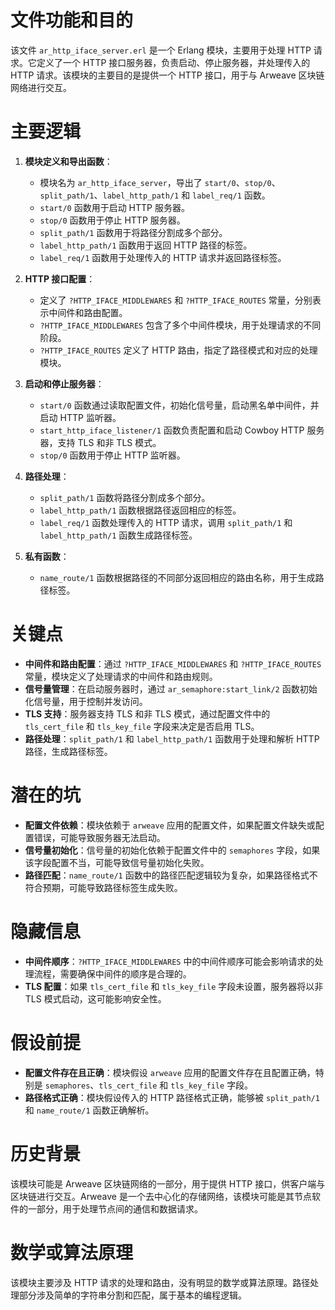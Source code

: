 # 文件功能和目的

该文件 `ar_http_iface_server.erl` 是一个 Erlang 模块，主要用于处理 HTTP 请求。它定义了一个 HTTP 接口服务器，负责启动、停止服务器，并处理传入的 HTTP 请求。该模块的主要目的是提供一个 HTTP 接口，用于与 Arweave 区块链网络进行交互。

# 主要逻辑

1. **模块定义和导出函数**：
   - 模块名为 `ar_http_iface_server`，导出了 `start/0`、`stop/0`、`split_path/1`、`label_http_path/1` 和 `label_req/1` 函数。
   - `start/0` 函数用于启动 HTTP 服务器。
   - `stop/0` 函数用于停止 HTTP 服务器。
   - `split_path/1` 函数用于将路径分割成多个部分。
   - `label_http_path/1` 函数用于返回 HTTP 路径的标签。
   - `label_req/1` 函数用于处理传入的 HTTP 请求并返回路径标签。

2. **HTTP 接口配置**：
   - 定义了 `?HTTP_IFACE_MIDDLEWARES` 和 `?HTTP_IFACE_ROUTES` 常量，分别表示中间件和路由配置。
   - `?HTTP_IFACE_MIDDLEWARES` 包含了多个中间件模块，用于处理请求的不同阶段。
   - `?HTTP_IFACE_ROUTES` 定义了 HTTP 路由，指定了路径模式和对应的处理模块。

3. **启动和停止服务器**：
   - `start/0` 函数通过读取配置文件，初始化信号量，启动黑名单中间件，并启动 HTTP 监听器。
   - `start_http_iface_listener/1` 函数负责配置和启动 Cowboy HTTP 服务器，支持 TLS 和非 TLS 模式。
   - `stop/0` 函数用于停止 HTTP 监听器。

4. **路径处理**：
   - `split_path/1` 函数将路径分割成多个部分。
   - `label_http_path/1` 函数根据路径返回相应的标签。
   - `label_req/1` 函数处理传入的 HTTP 请求，调用 `split_path/1` 和 `label_http_path/1` 函数生成路径标签。

5. **私有函数**：
   - `name_route/1` 函数根据路径的不同部分返回相应的路由名称，用于生成路径标签。

# 关键点

- **中间件和路由配置**：通过 `?HTTP_IFACE_MIDDLEWARES` 和 `?HTTP_IFACE_ROUTES` 常量，模块定义了处理请求的中间件和路由规则。
- **信号量管理**：在启动服务器时，通过 `ar_semaphore:start_link/2` 函数初始化信号量，用于控制并发访问。
- **TLS 支持**：服务器支持 TLS 和非 TLS 模式，通过配置文件中的 `tls_cert_file` 和 `tls_key_file` 字段来决定是否启用 TLS。
- **路径处理**：`split_path/1` 和 `label_http_path/1` 函数用于处理和解析 HTTP 路径，生成路径标签。

# 潜在的坑

- **配置文件依赖**：模块依赖于 `arweave` 应用的配置文件，如果配置文件缺失或配置错误，可能导致服务器无法启动。
- **信号量初始化**：信号量的初始化依赖于配置文件中的 `semaphores` 字段，如果该字段配置不当，可能导致信号量初始化失败。
- **路径匹配**：`name_route/1` 函数中的路径匹配逻辑较为复杂，如果路径格式不符合预期，可能导致路径标签生成失败。

# 隐藏信息

- **中间件顺序**：`?HTTP_IFACE_MIDDLEWARES` 中的中间件顺序可能会影响请求的处理流程，需要确保中间件的顺序是合理的。
- **TLS 配置**：如果 `tls_cert_file` 和 `tls_key_file` 字段未设置，服务器将以非 TLS 模式启动，这可能影响安全性。

# 假设前提

- **配置文件存在且正确**：模块假设 `arweave` 应用的配置文件存在且配置正确，特别是 `semaphores`、`tls_cert_file` 和 `tls_key_file` 字段。
- **路径格式正确**：模块假设传入的 HTTP 路径格式正确，能够被 `split_path/1` 和 `name_route/1` 函数正确解析。

# 历史背景

该模块可能是 Arweave 区块链网络的一部分，用于提供 HTTP 接口，供客户端与区块链进行交互。Arweave 是一个去中心化的存储网络，该模块可能是其节点软件的一部分，用于处理节点间的通信和数据请求。

# 数学或算法原理

该模块主要涉及 HTTP 请求的处理和路由，没有明显的数学或算法原理。路径处理部分涉及简单的字符串分割和匹配，属于基本的编程逻辑。